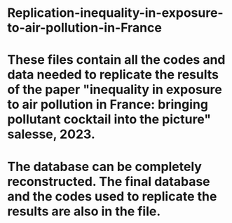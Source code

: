 # Replication-inequality-in-exposure-to-air-pollution-in-France

# These files contain all the codes and data needed to replicate the results of the paper "inequality in exposure to air pollution in France: bringing pollutant cocktail into the picture" salesse, 2023.

# The database can be completely reconstructed. The final database and the codes used to replicate the results are also in the file.

